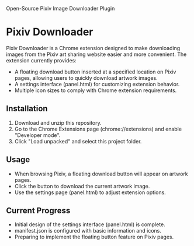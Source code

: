 Open-Source Pixiv Image Downloader Plugin
# Pixiv Downloader

Pixiv Downloader is a Chrome extension designed to make downloading images from the Pixiv art sharing website easier and more convenient. The extension currently provides:

- A floating download button inserted at a specified location on Pixiv pages, allowing users to quickly download artwork images.
- A settings interface (panel.html) for customizing extension behavior.
- Multiple icon sizes to comply with Chrome extension requirements.

## Installation

1. Download and unzip this repository.
2. Go to the Chrome Extensions page (chrome://extensions) and enable "Developer mode".
3. Click "Load unpacked" and select this project folder.

## Usage

- When browsing Pixiv, a floating download button will appear on artwork pages.
- Click the button to download the current artwork image.
- Use the settings page (panel.html) to adjust extension options.

## Current Progress

- Initial design of the settings interface (panel.html) is complete.
- manifest.json is configured with basic information and icons.
- Preparing to implement the floating button feature on Pixiv pages.
